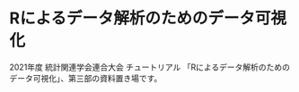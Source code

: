 Rによるデータ解析のためのデータ可視化
================

2021年度 統計関連学会連合大会 チュートリアル
「Rによるデータ解析のためのデータ可視化」、第三部の資料置き場です。

